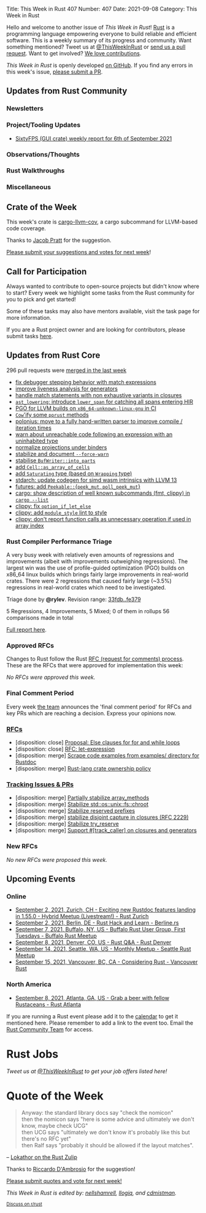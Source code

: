 Title: This Week in Rust 407
Number: 407
Date: 2021-09-08
Category: This Week in Rust

Hello and welcome to another issue of *This Week in Rust*!
[Rust](http://rust-lang.org) is a programming language empowering everyone to build reliable and efficient software.
This is a weekly summary of its progress and community.
Want something mentioned? Tweet us at [@ThisWeekInRust](https://twitter.com/ThisWeekInRust) or [send us a pull request](https://github.com/rust-lang/this-week-in-rust).
Want to get involved? [We love contributions](https://github.com/rust-lang/rust/blob/master/CONTRIBUTING.md).

*This Week in Rust* is openly developed [on GitHub](https://github.com/rust-lang/this-week-in-rust).
If you find any errors in this week's issue, [please submit a PR](https://github.com/rust-lang/this-week-in-rust/pulls).

## Updates from Rust Community

### Newsletters

### Project/Tooling Updates

* [SixtyFPS (GUI crate) weekly report for 6th of September 2021](https://sixtyfps.io/thisweek/2021-09-06.html)

### Observations/Thoughts

### Rust Walkthroughs

### Miscellaneous

## Crate of the Week

This week's crate is [cargo-llvm-cov](https://github.com/taiki-e/cargo-llvm-cov), a cargo subcommand for LLVM-based code coverage.

Thanks to [Jacob Pratt](https://users.rust-lang.org/t/crate-of-the-week/2704/948) for the suggestion.

[Please submit your suggestions and votes for next week][submit_crate]!

[submit_crate]: https://users.rust-lang.org/t/crate-of-the-week/2704

## Call for Participation

Always wanted to contribute to open-source projects but didn't know where to start?
Every week we highlight some tasks from the Rust community for you to pick and get started!

Some of these tasks may also have mentors available, visit the task page for more information.

If you are a Rust project owner and are looking for contributors, please submit tasks [here][guidelines].

[guidelines]: https://users.rust-lang.org/t/twir-call-for-participation/4821

## Updates from Rust Core

296 pull requests were [merged in the last week][merged]

[merged]: https://github.com/search?q=is%3Apr+org%3Arust-lang+is%3Amerged+merged%3A2021-08-23..2021-08-30

* [fix debugger stepping behavior with match expressions](https://github.com/rust-lang/rust/pull/87832)
* [improve liveness analysis for generators](https://github.com/rust-lang/rust/pull/84333)
* [handle match statements with non exhaustive variants in closures](https://github.com/rust-lang/rust/pull/88280)
* [`ast_lowering`: introduce `lower_span` for catching all spans entering HIR](https://github.com/rust-lang/rust/pull/88208)
* [PGO for LLVM builds on `x86_64-unknown-linux-gnu` in CI](https://github.com/rust-lang/rust/pull/88069)
* [`Cow`'ify some `pprust` methods](https://github.com/rust-lang/rust/pull/88262)
* [polonius: move to a fully hand-written parser to improve compile / iteration times](https://github.com/rust-lang/polonius/pull/173)
* [warn about unreachable code following an expression with an uninhabited type](https://github.com/rust-lang/rust/pull/85556)
* [normalize projections under binders](https://github.com/rust-lang/rust/pull/85499)
* [stabilize and document `--force-warn`](https://github.com/rust-lang/rust/pull/87472)
* [stabilise `BufWriter::into_parts`](https://github.com/rust-lang/rust/pull/88299)
* [add `Cell::as_array_of_cells`](https://github.com/rust-lang/rust/pull/87944)
* [add `Saturating` type (based on `Wrapping` type)](https://github.com/rust-lang/rust/pull/87921)
* [stdarch: update codegen for simd wasm intrinsics with LLVM 13](https://github.com/rust-lang/stdarch/pull/1203)
* [futures: add `Peekable::`{`peek_mut`, `poll_peek_mut`}](https://github.com/rust-lang/futures-rs/pull/2488)
* [cargo: show description of well known subcommands (fmt, clippy) in `cargo --list`](https://github.com/rust-lang/cargo/pull/9848)
* [clippy: fix `option_if_let_else`](https://github.com/rust-lang/rust-clippy/pull/7573)
* [clippy: add `module_style` lint to style](https://github.com/rust-lang/rust-clippy/pull/7543)
* [clippy: don't report function calls as unnecessary operation if used in array index](https://github.com/rust-lang/rust-clippy/pull/7453)

### Rust Compiler Performance Triage

A very busy week with relatively even amounts of regressions and improvements (albeit with improvements outweighing regressions). The largest win was the use of profile-guided optimization (PGO) builds on x86_64 linux builds which brings fairly large improvements in real-world crates. There were 2 regressions that caused fairly large (~3.5%) regressions in real-world crates which need to be investigated.

Triage done by **@rylev**.
Revision range: [33fdb..fe379](https://perf.rust-lang.org/?start=33fdb797f59421c7bbecaa4588ed5d7a31a9494a&end=fe37929e4cba2c5c21e6805805769630c736bc3d&absolute=false&stat=instructions%3Au)

5 Regressions, 4 Improvements, 5 Mixed; 0 of them in rollups
56 comparisons made in total

[Full report here](https://github.com/rust-lang/rustc-perf/blob/master/triage/2021-09-01.md).

### Approved RFCs

Changes to Rust follow the Rust [RFC (request for comments) process](https://github.com/rust-lang/rfcs#rust-rfcs). These
are the RFCs that were approved for implementation this week:

*No RFCs were approved this week.*

### Final Comment Period

Every week [the team](https://www.rust-lang.org/team.html) announces the
'final comment period' for RFCs and key PRs which are reaching a
decision. Express your opinions now.

### [RFCs](https://github.com/rust-lang/rfcs/labels/final-comment-period)

* [disposition: close] [Proposal: Else clauses for for and while loops](https://github.com/rust-lang/rfcs/pull/3163)
* [disposition: close] [RFC: let-expression](https://github.com/rust-lang/rfcs/pull/3159)
* [disposition: merge] [Scrape code examples from examples/ directory for Rustdoc](https://github.com/rust-lang/rfcs/pull/3123)
* [disposition: merge] [Rust-lang crate ownership policy](https://github.com/rust-lang/rfcs/pull/3119)

### [Tracking Issues & PRs](https://github.com/rust-lang/rust/labels/final-comment-period)

* [disposition: merge] [Partially stabilize array_methods](https://github.com/rust-lang/rust/pull/88353)
* [disposition: merge] [Stabilize std::os::unix::fs::chroot](https://github.com/rust-lang/rust/pull/88177)
* [disposition: merge] [Stabilize reserved prefixes](https://github.com/rust-lang/rust/issues/88140)
* [disposition: merge] [stabilize disjoint capture in closures (RFC 2229)](https://github.com/rust-lang/rust/issues/88126)
* [disposition: merge] [Stabilize try_reserve](https://github.com/rust-lang/rust/pull/87993)
* [disposition: merge] [Support #[track_caller] on closures and generators](https://github.com/rust-lang/rust/pull/87064)

### New RFCs

*No new RFCs were proposed this week.*

## Upcoming Events

### Online

* [September 2, 2021, Zurich, CH - Exciting new Rustdoc features landing in 1.55.0 - Hybrid Meetup (Livestream!) - Rust Zurich](https://www.meetup.com/Rust-Zurich/events/280295950/)
* [September 2, 2021, Berlin, DE - Rust Hack and Learn - Berline.rs](https://berline.rs/)
* [September 7, 2021, Buffalo, NY, US - Buffalo Rust User Group, First Tuesdays - Buffalo Rust Meetup](https://www.meetup.com/Buffalo-Rust-Meetup/events/280433831/)
* [September 8, 2021, Denver, CO, US - Rust Q&A - Rust Denver](https://www.meetup.com/Rust-Boulder-Denver/events/279407152/)
* [September 14, 2021, Seattle, WA, US - Monthly Meetup - Seattle Rust Meetup](https://www.meetup.com/Seattle-Rust-Meetup/events/gskksryccmbsb/)
* [September 15, 2021, Vancouver, BC, CA - Considering Rust - Vancouver Rust](https://www.meetup.com/Vancouver-Rust/events/zkqvjsyccmbtb/)

### North America

* [September 8, 2021, Atlanta, GA, US - Grab a beer with fellow Rustaceans - Rust Atlanta](https://www.meetup.com/Rust-ATL/events/lhpkmsyccmblb/)

If you are running a Rust event please add it to the [calendar] to get
it mentioned here. Please remember to add a link to the event too.
Email the [Rust Community Team][community] for access.

[calendar]: https://www.google.com/calendar/embed?src=apd9vmbc22egenmtu5l6c5jbfc%40group.calendar.google.com
[community]: mailto:community-team@rust-lang.org

# Rust Jobs

*Tweet us at [@ThisWeekInRust](https://twitter.com/ThisWeekInRust) to get your job offers listed here!*

# Quote of the Week

> Anyway: the standard library docs say "check the nomicon"  
> then the nomicon says "here is some advice and ultimately we don't know, maybe check UCG"  
> then UCG says "ultimately we don't know it's probably like this but there's no RFC yet"  
> then Ralf says "probably it should be allowed if the layout matches".

– [Lokathor on the Rust Zulip](https://rust-lang.zulipchat.com/#narrow/stream/131828-t-compiler/topic/rustc.20warn.20against.20repr.20rust.20transmutes/near/250735818)

Thanks to [Riccardo D'Ambrosio](https://users.rust-lang.org/t/twir-quote-of-the-week/328/1097) for the suggestion!

[Please submit quotes and vote for next week!](https://users.rust-lang.org/t/twir-quote-of-the-week/328)

*This Week in Rust is edited by: [nellshamrell](https://github.com/nellshamrell), [llogiq](https://github.com/llogiq), and [cdmistman](https://github.com/cdmistman).*

<small>[Discuss on r/rust](https://www.reddit.com/r/rust/comments/k5nsab/this_week_in_rust_367/)</small>
